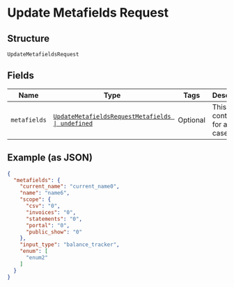 
# Update Metafields Request

## Structure

`UpdateMetafieldsRequest`

## Fields

| Name | Type | Tags | Description |
|  --- | --- | --- | --- |
| `metafields` | [`UpdateMetafieldsRequestMetafields \| undefined`](../../doc/models/containers/update-metafields-request-metafields.md) | Optional | This is a container for any-of cases. |

## Example (as JSON)

```json
{
  "metafields": {
    "current_name": "current_name0",
    "name": "name6",
    "scope": {
      "csv": "0",
      "invoices": "0",
      "statements": "0",
      "portal": "0",
      "public_show": "0"
    },
    "input_type": "balance_tracker",
    "enum": [
      "enum2"
    ]
  }
}
```

